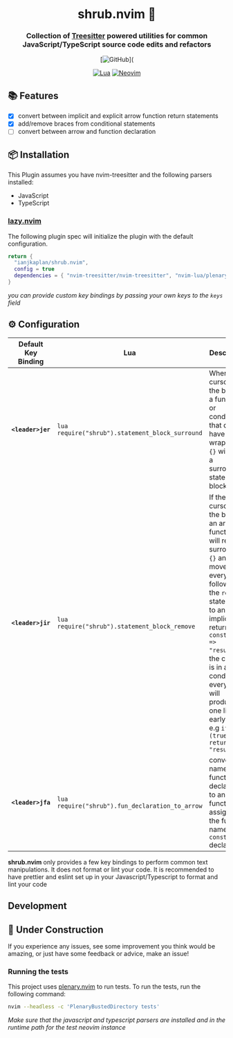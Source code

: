 <div align="center">

# shrub.nvim 🌱

### Collection of [Treesitter](https://tree-sitter.github.io/tree-sitter/) powered utilities for common JavaScript/TypeScript source code edits and refactors

[![GitHub](https://img.shields.io/badge/GitHub-black.svg?style=for-the-badge&logo=github)](

[![Lua](https://img.shields.io/badge/Lua-blue.svg?style=for-the-badge&logo=lua)](http://www.lua.org)
[![Neovim](https://img.shields.io/badge/Neovim%200.9+-green.svg?style=for-the-badge&logo=neovim)](https://neovim.io)

</div>

## 📚 Features

-   [x] convert between implicit and explicit arrow function return statements
-   [x] add/remove braces from conditional statements
-   [ ] convert between arrow and function declaration

## 📦 Installation

This Plugin assumes you have nvim-treesitter and the following parsers installed:

-   JavaScript
-   TypeScript

### [lazy.nvim](https://github.com/folke/lazy.nvim#-plugin-spec)

The following plugin spec will initialize the plugin with the default configuration.

```lua
return {
  "ianjkaplan/shrub.nvim",
  config = true
  dependencies = { "nvim-treesitter/nvim-treesitter", "nvim-lua/plenary.nvim" },
}
```

_you can provide custom key bindings by passing your own keys to the `keys` field_

## ⚙️ Configuration

| Default Key Binding | Lua                                             | Description                                                                                                                                                                                                                                                                                                       |
| ------------------- | ----------------------------------------------- | ----------------------------------------------------------------------------------------------------------------------------------------------------------------------------------------------------------------------------------------------------------------------------------------------------------------- |
| **`<leader>jer`**   | `lua require("shrub").statement_block_surround` | When the cursor in the body of a function or conditional that doesnt have a wrapping `{}` will add a surrounding statement block                                                                                                                                                                                  |
| **`<leader>jir`**   | `lua require("shrub").statement_block_remove`   | If the cursor is in the body of an arrow function, will remove surrounding `{}` and will move everything following the `return` statement to an implicit return (e.g `const myFn => "result"`). If the cursor is in a conditional everything will produce a one line early return e.g `if (true) return "result"` |
| **`<leader>jfa`**   | `lua require("shrub").fun_declaration_to_arrow` | converts a named function declaraton to an arrow function assigning the function name to a `const` declaration                                                                                                                                                                                                    |

**shrub.nvim** only provides a few key bindings to perform common text manipulations. It does not format or lint your code. It is recommended to have prettier and eslint set up in your Javascript/Typescript to format and lint your code

## Development

## 🚧 Under Construction

If you experience any issues, see some improvement you think would be amazing, or just have some feedback or advice, make an issue!

### Running the tests

This project uses [plenary.nvim](https://github.com/nvim-lua/plenary.nvim/tree/master) to run tests. To run the tests, run the following command:

```zsh
nvim --headless -c 'PlenaryBustedDirectory tests'
```

_Make sure that the javascript and typescript parsers are installed and in the runtime path for the test neovim instance_
